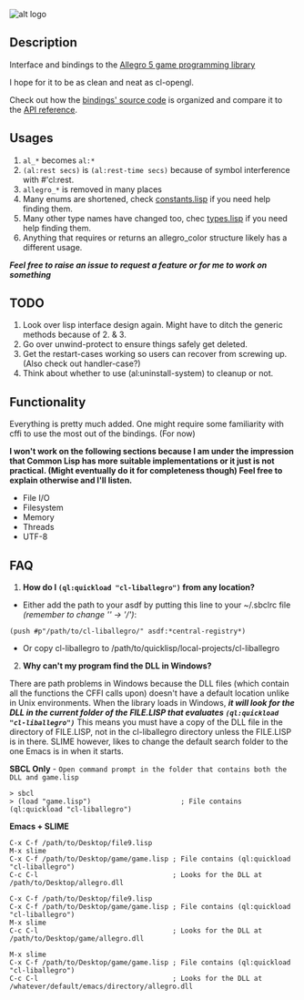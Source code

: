 ![alt logo](http://alleg.sourceforge.net/images/logo.png)

Description
--------------

Interface and bindings to the [Allegro 5 game programming library](http://alleg.sourceforge.net/)

I hope for it to be as clean and neat as cl-opengl.

Check out how the [bindings' source code](allegro) is organized and compare it to the 
[API reference](http://alleg.sourceforge.net/a5docs/5.0.10/).


Usages
--------------
1. `al_*` becomes `al:*`
2. `(al:rest secs)` is `(al:rest-time secs)` because of symbol interference with #'cl:rest.
3. `allegro_*` is removed in many places
4. Many enums are shortened, check [constants.lisp](allegro/constants.lisp) if you need help finding them.
5. Many other type names have changed too, chec [types.lisp](allegro/types.lisp) if you need help finding them.
6. Anything that requires or returns an allegro_color structure likely has a different usage.
 
***Feel free to raise an issue to request a feature or for me to work on something***

TODO
--------------
1. Look over lisp interface design again. Might have to ditch the generic methods because of 2. & 3.
2. Go over unwind-protect to ensure things safely get deleted.
3. Get the restart-cases working so users can recover from screwing up. (Also check out handler-case?)
4. Think about whether to use (al:uninstall-system) to cleanup or not.

Functionality
--------------
Everything is pretty much added.
One might require some familiarity with cffi to use the most out of the bindings. (For now)

**I won't work on the following sections because I am under the impression
that Common Lisp has more suitable implementations or it just is not practical. (Might eventually
do it for completeness though)
Feel free to explain otherwise and I'll listen.**

* File I/O 
* Filesystem 
* Memory 
* Threads 
* UTF-8

FAQ
--------------
1. **How do I `(ql:quickload "cl-liballegro")` from any location?**
 * Either add the path to your asdf by putting this line to your ~/.sbclrc file *(remember to change '\' -> '/')*: 
```
(push #p"/path/to/cl-liballegro/" asdf:*central-registry*)
```
 * Or copy cl-liballegro to /path/to/quicklisp/local-projects/cl-liballegro
 
2. **Why can't my program find the DLL in Windows?**

 There are path problems in Windows because the DLL files (which contain all the functions the CFFI calls upon) 
 doesn't have a default location unlike in Unix environments. When the library loads in Windows, ***it will look for 
 the DLL in the current folder of the FILE.LISP that evaluates `(ql:quickload "cl-liballegro")`*** This means you must 
 have a copy of the DLL file in the directory of FILE.LISP, not in the cl-liballegro directory unless the FILE.LISP is 
 in there. SLIME however, likes to change the default search folder to the one Emacs is in when it starts.

 **SBCL Only** - `Open command prompt in the folder that contains both the DLL and game.lisp`
```
> sbcl
> (load "game.lisp")                      ; File contains (ql:quickload "cl-liballegro")
```

 **Emacs + SLIME**
```
C-x C-f /path/to/Desktop/file9.lisp
M-x slime
C-x C-f /path/to/Desktop/game/game.lisp ; File contains (ql:quickload "cl-liballegro")
C-c C-l                                 ; Looks for the DLL at /path/to/Desktop/allegro.dll
```
```
C-x C-f /path/to/Desktop/file9.lisp
C-x C-f /path/to/Desktop/game/game.lisp ; File contains (ql:quickload "cl-liballegro")
M-x slime
C-c C-l                                 ; Looks for the DLL at /path/to/Desktop/game/allegro.dll
```
```
M-x slime
C-x C-f /path/to/Desktop/game/game.lisp ; File contains (ql:quickload "cl-liballegro")
C-c C-l                                 ; Looks for the DLL at /whatever/default/emacs/directory/allegro.dll
```
